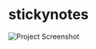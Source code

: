 # stickynotes

![Project Screenshot]([https://raw.githubusercontent.com/yourusername/repository/main/image.png](https://drive.google.com/file/d/1DGMMNI-LYx9HAKblF84HKEKxzZrM4pdJ/view?usp=drive_link))
